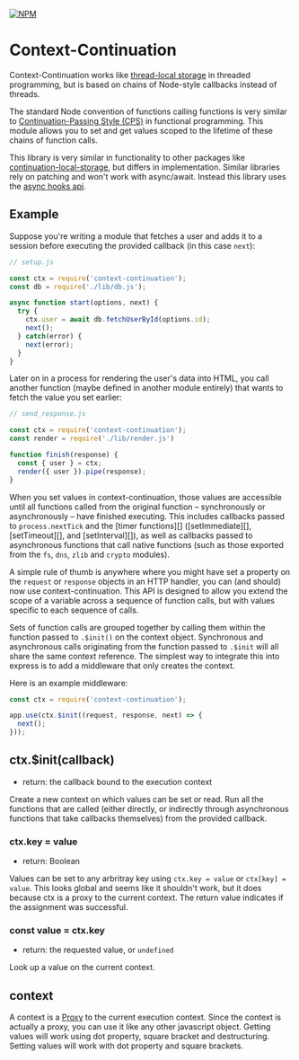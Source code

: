 [![NPM](https://nodei.co/npm/@code-dungeon/context-continuation.png?downloads=true&stars=true)](https://nodei.co/npm/@code-dungeon/context-continuation)

# Context-Continuation

Context-Continuation works like [thread-local storage] in threaded
programming, but is based on chains of Node-style callbacks instead of threads.

The standard Node convention of functions calling functions is very similar to
[Continuation-Passing Style (CPS)] in functional programming. This module allows you to 
set and get values scoped to the lifetime of these chains of function calls.

This library is very similar in functionality to other packages like
[continuation-local-storage](https://www.npmjs.com/package/continuation-local-storage),
but differs in implementation. Similar libraries rely on patching and won't work with async/await.
Instead this library uses the [async hooks api](https://nodejs.org/api/async_hooks.html).


## Example

Suppose you're writing a module that fetches a user and adds it to a session
before executing the provided callback (in this case `next`):

```javascript
// setup.js

const ctx = require('context-continuation');
const db = require('./lib/db.js');

async function start(options, next) {
  try {
    ctx.user = await db.fetchUserById(options.id);
    next();
  } catch(error) {
    next(error);
  }
}
```

Later on in a process for rendering the user's data into HTML, you call
another function (maybe defined in another module entirely) that wants to fetch
the value you set earlier:

```javascript
// send_response.js

const ctx = require('context-continuation');
const render = require('./lib/render.js')

function finish(response) {
  const { user } = ctx;
  render({ user }).pipe(response);
}
```

When you set values in context-continuation, those values are accessible
until all functions called from the original function – synchronously or
asynchronously – have finished executing. This includes callbacks passed to
`process.nextTick` and the [timer functions][] ([setImmediate][],
[setTimeout][], and [setInterval][]), as well as callbacks passed to
asynchronous functions that call native functions (such as those exported from
the `fs`, `dns`, `zlib` and `crypto` modules).

A simple rule of thumb is anywhere where you might have set a property on the
`request` or `response` objects in an HTTP handler, you can (and should) now
use context-continuation. This API is designed to allow you extend the
scope of a variable across a sequence of function calls, but with values
specific to each sequence of calls.

Sets of function calls are grouped together by calling them within the function passed
to `.$init()` on the context object. Synchronous and asynchronous calls originating from
the function passed to `.$init` will all share the same context reference. The simplest
way to integrate this into express is to add a middleware that only creates the context.

Here is an example middleware:
```javascript
const ctx = require('context-continuation');

app.use(ctx.$init((request, response, next) => {
  next();
}));
```

## ctx.$init(callback)

* return: the callback bound to the execution context

Create a new context on which values can be set or read. Run all the functions
that are called (either directly, or indirectly through asynchronous functions
that take callbacks themselves) from the provided callback.

### ctx.key = value

* return: Boolean

Values can be set to any arbritray key using `ctx.key = value` or `ctx[key] = value`.
This looks global and seems like it shouldn't work, but it does because ctx is a proxy
to the current context. The return value indicates if the assignment was successful.

### const value = ctx.key

* return: the requested value, or `undefined`

Look up a value on the current context.

## context

A context is a [Proxy](https://developer.mozilla.org/en-US/docs/Web/JavaScript/Reference/Global_Objects/Proxy) to the
current execution context. Since the context is actually a proxy, you can use it like any other javascript object. Getting values will work using dot property, square bracket and destructuring. Setting values will work with dot property and square brackets.

[thread-local storage]: https://en.wikipedia.org/wiki/Thread-local_storage

[Continuation-Passing Style (CPS)]: https://en.wikipedia.org/wiki/Continuation-passing_style
